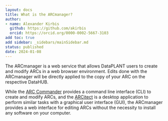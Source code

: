 ```yaml
---
layout: docs
title: What is the ARCmanager?
author:
- name: Alexander Kirbis
  github: https://github.com/akirbis
  orcid: https://orcid.org/0000-0002-5667-3103
add toc: true
add sidebar: _sidebars/mainSidebar.md
status: published
date: 2024-01-08
---
```


The ARCmanager is a web service that allows DataPLANT users to create and modify ARCs in a web browser environment. Edits done with the ARCmanager will be directly applied to the copy of your ARC on the respective DataHUB.

While the [ARC Commander](./../ArcCommanderManual/index.html) provides a command line interface (CLI) to create and modify ARCs, and the [ARCitect](./../ARCitect-Manual/index.html) is a desktop application to perform similar tasks with a graphical user interface (GUI), the ARCmanager provides a web interface for editing ARCs without the necessity to install any software on your computer.
